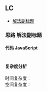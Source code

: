 ## LC

- [解法副标题](#思路-解法副标题)

### 思路 解法副标题

#### 代码 JavaScript

```JavaScript


```

#### 复杂度分析
时间复杂度： </br>
空间复杂度：
